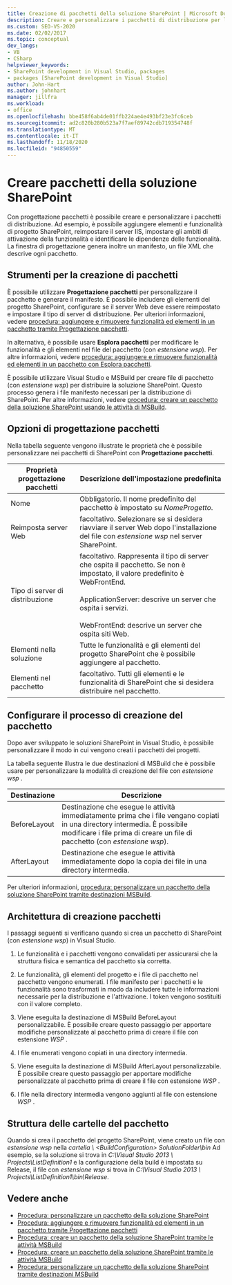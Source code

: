 ```yaml
---
title: Creazione di pacchetti della soluzione SharePoint | Microsoft Docs
description: Creare e personalizzare i pacchetti di distribuzione per le soluzioni SharePoint usando Progettazione pacchetti. Esplorare strumenti per la creazione di pacchetti, le opzioni di progettazione e la struttura di cartelle.
ms.custom: SEO-VS-2020
ms.date: 02/02/2017
ms.topic: conceptual
dev_langs:
- VB
- CSharp
helpviewer_keywords:
- SharePoint development in Visual Studio, packages
- packages [SharePoint development in Visual Studio]
author: John-Hart
ms.author: johnhart
manager: jillfra
ms.workload:
- office
ms.openlocfilehash: bbe458f6ab4de01ffb224ae4e493bf23e3fc6ceb
ms.sourcegitcommit: ad2c820b280b523a7f7aef89742cdb719354748f
ms.translationtype: MT
ms.contentlocale: it-IT
ms.lasthandoff: 11/18/2020
ms.locfileid: "94850559"
---
```

# <a name="create-sharepoint-solution-packages"></a>Creare pacchetti della soluzione SharePoint
  Con progettazione pacchetti è possibile creare e personalizzare i pacchetti di distribuzione. Ad esempio, è possibile aggiungere elementi e funzionalità di progetto SharePoint, reimpostare il server IIS, impostare gli ambiti di attivazione della funzionalità e identificare le dipendenze delle funzionalità. La finestra di progettazione genera inoltre un manifesto, un file XML che descrive ogni pacchetto.

## <a name="packaging-tools"></a>Strumenti per la creazione di pacchetti
 È possibile utilizzare **Progettazione pacchetti** per personalizzare il pacchetto e generare il manifesto. È possibile includere gli elementi del progetto SharePoint, configurare se il server Web deve essere reimpostato e impostare il tipo di server di distribuzione. Per ulteriori informazioni, vedere [procedura: aggiungere e rimuovere funzionalità ed elementi in un pacchetto tramite Progettazione pacchetti](../sharepoint/how-to-add-and-remove-features-and-items-to-a-package-by-using-the-package-designer.md).

 In alternativa, è possibile usare **Esplora pacchetti** per modificare le funzionalità e gli elementi nel file del pacchetto (con *estensione wsp*). Per altre informazioni, vedere [procedura: aggiungere e rimuovere funzionalità ed elementi in un pacchetto con Esplora pacchetti](../sharepoint/how-to-add-and-remove-features-and-items-to-a-package-by-using-the-packaging-explorer.md).

 È possibile utilizzare Visual Studio e MSBuild per creare file di pacchetto (con *estensione wsp*) per distribuire la soluzione SharePoint. Questo processo genera i file manifesto necessari per la distribuzione di SharePoint. Per altre informazioni, vedere [procedura: creare un pacchetto della soluzione SharePoint usando le attività di MSBuild](../sharepoint/how-to-create-a-sharepoint-solution-package-by-using-msbuild-tasks.md).

## <a name="package-designer-options"></a>Opzioni di progettazione pacchetti
 Nella tabella seguente vengono illustrate le proprietà che è possibile personalizzare nei pacchetti di SharePoint con **Progettazione pacchetti**.

|Proprietà progettazione pacchetti|Descrizione dell'impostazione predefinita|
|-------------------------------|------------------------------------|
|Nome|Obbligatorio. Il nome predefinito del pacchetto è impostato su *NomeProgetto*.|
|Reimposta server Web|facoltativo. Selezionare se si desidera riavviare il server Web dopo l'installazione del file con *estensione wsp* nel server SharePoint.|
|Tipo di server di distribuzione|facoltativo. Rappresenta il tipo di server che ospita il pacchetto. Se non è impostato, il valore predefinito è WebFrontEnd.<br /><br /> ApplicationServer: descrive un server che ospita i servizi.<br /><br /> WebFrontEnd: descrive un server che ospita siti Web.|
|Elementi nella soluzione|Tutte le funzionalità e gli elementi del progetto SharePoint che è possibile aggiungere al pacchetto.|
|Elementi nel pacchetto|facoltativo. Tutti gli elementi e le funzionalità di SharePoint che si desidera distribuire nel pacchetto.|

## <a name="configure-the-packaging-process"></a>Configurare il processo di creazione del pacchetto
 Dopo aver sviluppato le soluzioni SharePoint in Visual Studio, è possibile personalizzare il modo in cui vengono creati i pacchetti dei progetti.

 La tabella seguente illustra le due destinazioni di MSBuild che è possibile usare per personalizzare la modalità di creazione del file con *estensione wsp* .

|Destinazione|Descrizione|
|------------|-----------------|
|BeforeLayout|Destinazione che esegue le attività immediatamente prima che i file vengano copiati in una directory intermedia. È possibile modificare i file prima di creare un file di pacchetto (con *estensione wsp*).|
|AfterLayout|Destinazione che esegue le attività immediatamente dopo la copia dei file in una directory intermedia.|

 Per ulteriori informazioni, [procedura: personalizzare un pacchetto della soluzione SharePoint tramite destinazioni MSBuild](../sharepoint/how-to-customize-a-sharepoint-solution-package-by-using-msbuild-targets.md).

## <a name="packaging-architecture"></a>Architettura di creazione pacchetti
 I passaggi seguenti si verificano quando si crea un pacchetto di SharePoint (con *estensione wsp*) in Visual Studio.

1. Le funzionalità e i pacchetti vengono convalidati per assicurarsi che la struttura fisica e semantica del pacchetto sia corretta.

2. Le funzionalità, gli elementi del progetto e i file di pacchetto nel pacchetto vengono enumerati. I file manifesto per i pacchetti e le funzionalità sono trasformati in modo da includere tutte le informazioni necessarie per la distribuzione e l'attivazione. I token vengono sostituiti con il valore completo.

3. Viene eseguita la destinazione di MSBuild BeforeLayout personalizzabile. È possibile creare questo passaggio per apportare modifiche personalizzate al pacchetto prima di creare il file con estensione *WSP* .

4. I file enumerati vengono copiati in una directory intermedia.

5. Viene eseguita la destinazione di MSBuild AfterLayout personalizzabile. È possibile creare questo passaggio per apportare modifiche personalizzate al pacchetto prima di creare il file con estensione *WSP* .

6. I file nella directory intermedia vengono aggiunti al file con estensione *WSP* .

## <a name="package-folder-structure"></a>Struttura delle cartelle del pacchetto
 Quando si crea il pacchetto del progetto SharePoint, viene creato un file con *estensione wsp* nella *cartella \\ \<BuildConfiguration> SolutionFolder\bin* Ad esempio, se la soluzione si trova in *C:\Visual Studio 2013 \ Projects\ListDefinition1* e la configurazione della build è impostata su Release, il file con *estensione wsp* si trova in *C:\Visual Studio 2013 \ Projects\ListDefinition1\bin\Release*.

## <a name="see-also"></a>Vedere anche
- [Procedura: personalizzare un pacchetto della soluzione SharePoint](../sharepoint/how-to-customize-a-sharepoint-solution-package.md)
- [Procedura: aggiungere e rimuovere funzionalità ed elementi in un pacchetto tramite Progettazione pacchetti](../sharepoint/how-to-add-and-remove-features-and-items-to-a-package-by-using-the-package-designer.md)
- [Procedura: creare un pacchetto della soluzione SharePoint tramite le attività MSBuild](../sharepoint/how-to-create-a-sharepoint-solution-package-by-using-msbuild-tasks.md)
- [Procedura: creare un pacchetto della soluzione SharePoint tramite le attività MSBuild](../sharepoint/how-to-create-a-sharepoint-solution-package-by-using-msbuild-tasks.md)
- [Procedura: personalizzare un pacchetto della soluzione SharePoint tramite destinazioni MSBuild](../sharepoint/how-to-customize-a-sharepoint-solution-package-by-using-msbuild-targets.md)
